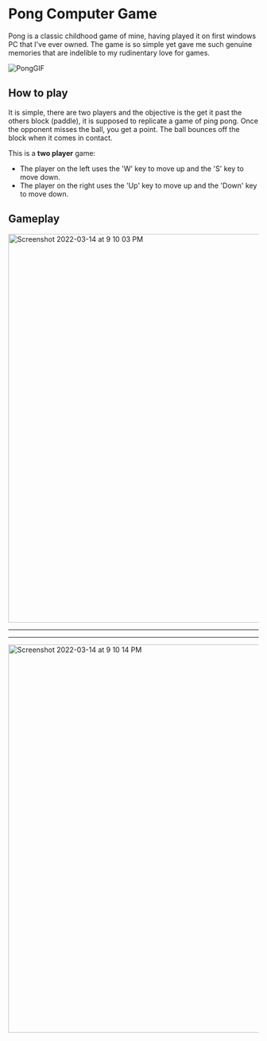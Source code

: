 # Pong Computer Game
Pong is a classic childhood game of mine, having played it on first windows PC that I've ever owned. The game is so simple yet gave me such genuine memories that are indelible to my rudinentary love for games. 

![PongGIF](https://user-images.githubusercontent.com/71420919/158263254-26a752a7-9e86-4699-bf0e-3156fc13340e.gif)

## How to play

It is simple, there are two players and the objective is the get it past the others block (paddle), it is supposed to replicate a game of ping pong. Once the opponent misses the ball, you get a point. The ball bounces off the block when it comes in contact. 

This is a __two player__ game: 
<ul>
<li>The player on the left uses the 'W' key to move up and the 'S' key to move down.</li>
<li>The player on the right uses the 'Up' key to move up and the 'Down' key to move down.</li>
</ul>

## Gameplay


<img width="782" alt="Screenshot 2022-03-14 at 9 10 03 PM" src="https://user-images.githubusercontent.com/71420919/158262934-9ac883d5-c874-42c1-baa5-79fd7c94798b.png">
<hr>
<hr>
<img width="781" alt="Screenshot 2022-03-14 at 9 10 14 PM" src="https://user-images.githubusercontent.com/71420919/158262930-f5b02c12-84c9-4e16-9e26-20ad4a67fa32.png">
